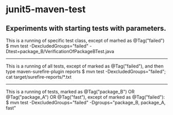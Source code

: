 # junit5-maven-test
Experiments with starting tests with parameters. 
----------------------------------------------------------------------------------------------------------------------------------
This is a running of specific test class, except of marhed as @Tag("failed")
$ mvn test -DexcludedGroups="failed" -Dtest=package_B/VerificationOfPackageBTest.java

----------------------------------------------------------------------------------------------------------------------------------
This is a running of all tests, except of marked as @Tag("failed"), and then type maven-surefire-plugin reports 
$ mvn test -DexcludedGroups="failed"; cat target/surefire-reports/*.txt

----------------------------------------------------------------------------------------------------------------------------------
This is a running of tests, marked as @Tag("package_B") OR @Tag("package_A") OR @Tag("fast"), except of marked as @Tag("failed"):
$ mvn test -DexcludedGroups="failed" -Dgroups="package_B, package_A, fast"
